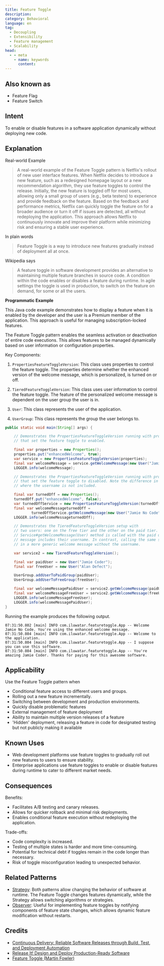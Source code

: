 ```yaml
---
title: Feature Toggle
description:
category: Behavioral
language: en
tag:
  - Decoupling
  - Extensibility
  - Feature management
  - Scalability
head:
  - - meta
    - name: keywords
      content:
---
```


## Also known as

* Feature Flag
* Feature Switch

## Intent

To enable or disable features in a software application dynamically without deploying new code.

## Explanation

Real-world Example

> A real-world example of the Feature Toggle pattern is Netflix's rollout of new user interface features. When Netflix decides to introduce a new feature, such as a redesigned homepage layout or a new recommendation algorithm, they use feature toggles to control the release. Initially, the new feature is toggled off for most users, allowing only a small group of users (e.g., beta testers) to experience and provide feedback on the feature. Based on the feedback and performance metrics, Netflix can quickly toggle the feature on for a broader audience or turn it off if issues are detected, all without redeploying the application. This approach allows Netflix to continuously innovate and improve their platform while minimizing risk and ensuring a stable user experience.

In plain words

> Feature Toggle is a way to introduce new features gradually instead of deployment all at once.

Wikipedia says

> A feature toggle in software development provides an alternative to maintaining multiple feature branches in source code. A condition within the code enables or disables a feature during runtime. In agile settings the toggle is used in production, to switch on the feature on demand, for some or all the users.

**Programmatic Example**

This Java code example demonstrates how to display a feature when it is enabled by the developer and the user is a Premium member of the application. This approach is useful for managing subscription-locked features.

The Feature Toggle pattern enables the seamless activation or deactivation of entire code executions. This allows features to be managed dynamically based on user information or configuration properties.

Key Components:

1. `PropertiesFeatureToggleVersion`: This class uses properties to control the feature toggle. The properties determine whether the enhanced version of the welcome message, which is personalized, is turned on or off.

2. `TieredFeatureToggleVersion`: This class uses user information to control the feature toggle. The feature of the personalized welcome message is dependent on the user group the user is in.

3. `User`: This class represents the user of the application.

4. `UserGroup`: This class represents the group the user belongs to.

```java
public static void main(String[] args) {

    // Demonstrates the PropertiesFeatureToggleVersion running with properties
    // that set the feature toggle to enabled.

    final var properties = new Properties();
    properties.put("enhancedWelcome", true);
    var service = new PropertiesFeatureToggleVersion(properties);
    final var welcomeMessage = service.getWelcomeMessage(new User("Jamie No Code"));
    LOGGER.info(welcomeMessage);

    // Demonstrates the PropertiesFeatureToggleVersion running with properties
    // that set the feature toggle to disabled. Note the difference in the printed welcome message
    // where the username is not included.

    final var turnedOff = new Properties();
    turnedOff.put("enhancedWelcome", false);
    var turnedOffService = new PropertiesFeatureToggleVersion(turnedOff);
    final var welcomeMessageturnedOff =
            turnedOffService.getWelcomeMessage(new User("Jamie No Code"));
    LOGGER.info(welcomeMessageturnedOff);

    // Demonstrates the TieredFeatureToggleVersion setup with
    // two users: one on the free tier and the other on the paid tier. When the
    // Service#getWelcomeMessage(User) method is called with the paid user, the welcome
    // message includes their username. In contrast, calling the same service with the free tier user results
    // in a more generic welcome message without the username.

    var service2 = new TieredFeatureToggleVersion();

    final var paidUser = new User("Jamie Coder");
    final var freeUser = new User("Alan Defect");

    UserGroup.addUserToPaidGroup(paidUser);
    UserGroup.addUserToFreeGroup(freeUser);

    final var welcomeMessagePaidUser = service2.getWelcomeMessage(paidUser);
    final var welcomeMessageFreeUser = service2.getWelcomeMessage(freeUser);
    LOGGER.info(welcomeMessageFreeUser);
    LOGGER.info(welcomeMessagePaidUser);
}
```

Running the example produces the following output.

```
07:31:50.802 [main] INFO com.iluwatar.featuretoggle.App -- Welcome Jamie No Code. You're using the enhanced welcome message.
07:31:50.804 [main] INFO com.iluwatar.featuretoggle.App -- Welcome to the application.
07:31:50.804 [main] INFO com.iluwatar.featuretoggle.App -- I suppose you can use this software.
07:31:50.804 [main] INFO com.iluwatar.featuretoggle.App -- You're amazing Jamie Coder. Thanks for paying for this awesome software.
```

## Applicability

Use the Feature Toggle pattern when

* Conditional feature access to different users and groups.
* Rolling out a new feature incrementally.
* Switching between development and production environments.
* Quickly disable problematic features
* External management of feature deployment
* Ability to maintain multiple version releases of a feature
* 'Hidden' deployment, releasing a feature in code for designated testing but not publicly making it available

## Known Uses

* Web development platforms use feature toggles to gradually roll out new features to users to ensure stability.
* Enterprise applications use feature toggles to enable or disable features during runtime to cater to different market needs.

## Consequences

Benefits:

* Facilitates A/B testing and canary releases.
* Allows for quicker rollback and minimal risk deployments.
* Enables conditional feature execution without redeploying the application.

Trade-offs:

* Code complexity is increased.
* Testing of multiple states is harder and more time-consuming.
* Potential for technical debt if toggles remain in the code longer than necessary.
* Risk of toggle misconfiguration leading to unexpected behavior.

## Related Patterns

* [Strategy](https://java-design-patterns.com/patterns/strategy/): Both patterns allow changing the behavior of software at runtime. The Feature Toggle changes features dynamically, while the Strategy allows switching algorithms or strategies.
* [Observer](https://java-design-patterns.com/patterns/observer/): Useful for implementing feature toggles by notifying components of feature state changes, which allows dynamic feature modification without restarts.

## Credits

* [Continuous Delivery: Reliable Software Releases through Build, Test, and Deployment Automation](https://amzn.to/4488ESM)
* [Release It! Design and Deploy Production-Ready Software](https://amzn.to/3UoeJY4)
* [Feature Toggle (Martin Fowler)](http://martinfowler.com/bliki/FeatureToggle.html)
